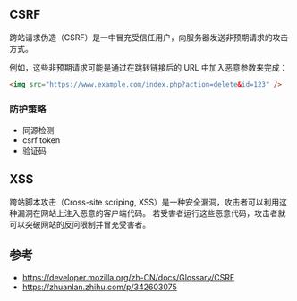## CSRF

跨站请求伪造（CSRF）是一中冒充受信任用户，向服务器发送非预期请求的攻击方式。

例如，这些非预期请求可能是通过在跳转链接后的 URL 中加入恶意参数来完成：

```html
<img src="https://www.example.com/index.php?action=delete&id=123" />
```

### 防护策略

- 同源检测
- csrf token
- 验证码

## XSS

跨站脚本攻击（Cross-site scriping, XSS）是一种安全漏洞，攻击者可以利用这种漏洞在网站上注入恶意的客户端代码。
若受害者运行这些恶意代码，攻击者就可以突破网站的反问限制并冒充受害者。

## 参考

- https://developer.mozilla.org/zh-CN/docs/Glossary/CSRF
- https://zhuanlan.zhihu.com/p/342603075
